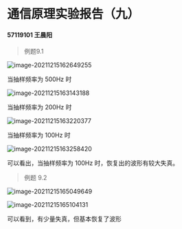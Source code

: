 # 通信原理实验报告（九）

#### **57119101 王晨阳**

> 例题9.1

![image-20211215162649255](C:/Users/83442/AppData/Roaming/Typora/typora-user-images/image-20211215162649255.png)

当抽样频率为 500Hz 时

![image-20211215163143188](C:/Users/83442/AppData/Roaming/Typora/typora-user-images/image-20211215163143188.png)

当抽样频率为 200Hz 时

![image-20211215163220377](C:/Users/83442/AppData/Roaming/Typora/typora-user-images/image-20211215163220377.png)

当抽样频率为 100Hz 时

![image-20211215163258420](C:/Users/83442/AppData/Roaming/Typora/typora-user-images/image-20211215163258420.png)

可以看出，当抽样频率为 100Hz 时，恢复出的波形有较大失真。

> 例题 9.2

![image-20211215165049649](C:/Users/83442/AppData/Roaming/Typora/typora-user-images/image-20211215165049649.png)

![image-20211215165104131](C:/Users/83442/AppData/Roaming/Typora/typora-user-images/image-20211215165104131.png)

可以看到，有少量失真，但基本恢复了波形
